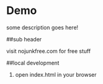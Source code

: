 # Demo

some description goes here!

##sub header

visit nojunkfree.com for free stuff

##local development

1) open index.html in your browser